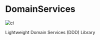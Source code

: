 # DomainServices

[![ci](https://github.com/DHI/DomainServices/workflows/ci/badge.svg)](https://github.com/DomainServices/actions/workflows/ci.yml)

Lightweight Domain Services (DDD) Library 
